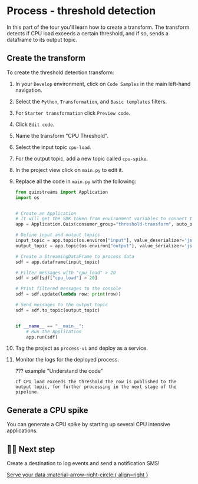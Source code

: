 # Process - threshold detection

In this part of the tour you'll learn how to create a transform. The transform detects if CPU load exceeds a certain threshold, and if so, sends a dataframe to its output topic.

## Create the transform

To create the threshold detection transform:

1. In your `Develop` environment, click on `Code Samples` in the main left-hand navigation. 
2. Select the `Python`, `Transformation`, and `Basic templates` filters.
3. For `Starter transformation` click `Preview code`.
4. Click `Edit code`.
5. Name the transform "CPU Threshold".
6. Select the input topic `cpu-load`.
7. For the output topic, add a new topic called `cpu-spike`.
8. In the project view click on `main.py` to edit it.
9. Replace all the code in `main.py` with the following:

    ``` python
    from quixstreams import Application
    import os

    
    # Create an Application
    # It will get the SDK token from environment variables to connect to Quix Kafka
    app = Application.Quix(consumer_group="threshold-transform", auto_offset_reset="latest")

    # Define input and output topics
    input_topic = app.topic(os.environ["input"], value_deserializer='json')
    output_topic = app.topic(os.environ["output"], value_serializer='json')

    # Create a StreamingDataFrame to process data
    sdf = app.dataframe(input_topic)

    # Filter messages with "cpu_load" > 20
    sdf = sdf[sdf["cpu_load"] > 20]

    # Print filtered messages to the console
    sdf = sdf.update(lambda row: print(row))

    # Send messages to the output topic
    sdf = sdf.to_topic(output_topic)


    if __name__ == "__main__":
        # Run the Application
        app.run(sdf)
    ```

11. Tag the project as `process-v1` and deploy as a service.
12. Monitor the logs for the deployed process.

    ??? example "Understand the code"

        If CPU load exceeds the threshold the row is published to the output topic, for further processing in the next stage of the pipeline. 


## Generate a CPU spike

You can generate a CPU spike by starting up several CPU intensive applications. 

## 🏃‍♀️ Next step

Create a destination to log events and send a notification SMS!

[Serve your data :material-arrow-right-circle:{ align=right }](./serve-sms.md)
